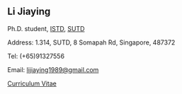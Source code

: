 ## Li Jiaying
Ph.D. student, [ISTD](https://istd.sutd.edu.sg/), [SUTD](http://www.sutd.edu.sg/)

Address: 1.314, SUTD, 8 Somapah Rd, Singapore, 487372

Tel: (+65)91327556

Email: lijiaying1989@gmail.com

[Curriculum Vitae](http://lijiaying.github.io/cv.pdf)
